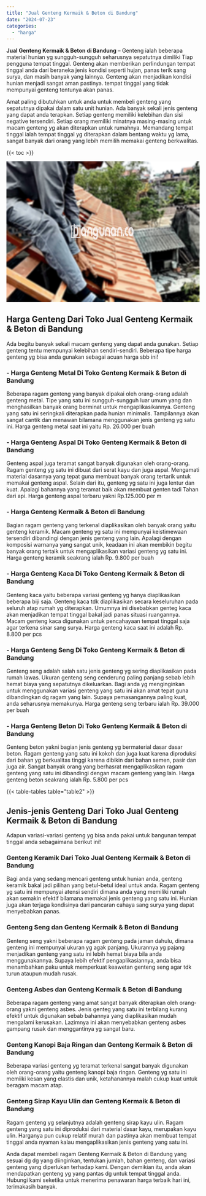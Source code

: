 ```yaml
---
title: "Jual Genteng Kermaik & Beton di Bandung"
date: "2024-07-23"
categories: 
  - "harga"
---
```


**Jual Genteng Kermaik & Beton di Bandung** – Genteng ialah beberapa material hunian yg sungguh-sungguh seharusnya sepatutnya dimiliki Tiap pengguna tempat tinggal. Genteng akan memberikan perlindungan tempat tinggal anda dari beraneka jenis kondisi seperti hujan, panas terik sang surya, dan masih banyak yang lainnya. Genteng akan menjadikan kondisi hunian menjadi sangat aman pastinya. tempat tinggal yang tidak mempunyai genteng tentunya akan panas.

Amat paling dibutuhkan untuk anda untuk membeli genteng yang sepatutnya dipakai dalam satu unit hunian. Ada banyak sekali jenis genteng yang dapat anda terapkan. Setiap genteng memiliki kelebihan dan sisi negative tersendiri. Setiap orang memiliki minatnya masing-masing untuk macam genteng yg akan diterapkan untuk rumahnya. Memandang tempat tinggal ialah tempat tinggal yg diterapkan dalam bentang waktu yg lama, sangat banyak dari orang yang lebih memilih memakai genteng berkwalitas.

{{< toc >}}

![Jual Genteng Kermaik & Beton di Bandung](/images/genteng-minimalis-murah15.png)

## Harga Genteng Dari Toko Jual Genteng Kermaik & Beton di Bandung

Ada begitu banyak sekali macam genteng yang dapat anda gunakan. Setiap genteng tentu mempunyai kelebihan sendiri-sendiri. Beberapa tipe harga genteng yg bisa anda gunakan sebagai acuan harga sbb ini!

### \- Harga Genteng Metal Di Toko Genteng Kermaik & Beton di Bandung

Beberapa ragam genteng yang banyak dipakai oleh orang-orang adalah genteng metal. Tipe yang satu ini sungguh-sungguh luar umum yang dan menghasilkan banyak orang berminat untuk mengaplikasikannya. Genteng yang satu ini seringkali diterapkan pada hunian minimalis. Tampilannya akan sangat cantik dan menawan bilamana menggunakan jenis genteng yg satu ini. Harga genteng metal saat ini yaitu Rp. 26.000 per buah

### \- Harga Genteng Aspal Di Toko Genteng Kermaik & Beton di Bandung

Genteng aspal juga teramat sangat banyak digunakan oleh orang-orang. Ragam genteng yg satu ini dibuat dari serat kayu dan juga aspal. Mengamati material dasarnya yang tepat guna membuat banyak orang tertarik untuk memakai genteng aspal. Selain dari itu, genteng yg satu ini juga lentur dan kuat. Apalagi bahannya yang teramat baik akan membuat genten tadi Tahan dari api. Harga genteng aspal terbaru yakni Rp.125.000 per m

### \- Harga Genteng Kermaik & Beton di Bandung

Bagian ragam genteng yang terkenal diaplikasikan oleh banyak orang yaitu genteng keramik. Macam genteng yg satu ini mempunyai keistimewaan tersendiri dibandingi dengan jenis genteng yang lain. Apalagi dengan komposisi warnanya yang sangat unik, keadaan ini akan membikin begitu banyak orang tertaik untuk mengaplikasikan variasi genteng yg satu ini. Harga genteng keramik seakrang ialah Rp. 9.800 per buah

### \- Harga Genteng Kaca Di Toko Genteng Kermaik & Beton di Bandung

Genteng kaca yaitu beberapa variasi genteng yg hanya diaplikasikan beberapa biji saja. Genteng kaca tdk diaplikasikan secara keseluruhan pada seluruh atap rumah yg diterapkan. Umumnya ini disebabkan genteg kaca akan menjadikan tempat tinggal bakal jadi panas situasi ruangannya. Macam genteng kaca digunakan untuk pencahayaan tempat tinggal saja agar terkena sinar sang surya. Harga genteng kaca saat ini adalah Rp. 8.800 per pcs

### \- Harga Genteng Seng Di Toko Genteng Kermaik & Beton di Bandung

Genteng seng adalah salah satu jenis genteng yg sering diaplikasikan pada rumah lawas. Ukuran genteng seng cenderung paling panjang sebab lebih hemat biaya yang sepatutnya dikeluarkan. Bagi anda yg menginginkan untuk menggunakan variasi genteng yang satu ini akan amat tepat guna dibandingkan dg ragam yang lain. Supaya pemasangannya paling kuat, anda seharusnya memakunya. Harga genteng seng terbaru ialah Rp. 39.000 per buah

### \- Harga Genteng Beton Di Toko Genteng Kermaik & Beton di Bandung

Genteng beton yakni bagian jenis genteng yg bermaterial dasar dasar beton. Ragam genteng yang satu ini kokoh dan juga kuat karena diproduksi dari bahan yg berkualitas tinggi karena dibikin dari bahan semen, pasir dan juga air. Sangat banyak orang yang berhasrat mengaplikasikan ragam genteng yang satu ini dibandingi dengan macam genteng yang lain. Harga genteng beton seakrang ialah Rp. 5.800 per pcs

{{< table-tables table="table2" >}}

## Jenis-jenis Genteng Dari Toko Jual Genteng Kermaik & Beton di Bandung

Adapun variasi-variasi genteng yg bisa anda pakai untuk bangunan tempat tinggal anda sebagaimana berikut ini!

### Genteng Keramik Dari Toko Jual Genteng Kermaik & Beton di Bandung

Bagi anda yang sedang mencari genteng untuk hunian anda, genteng keramik bakal jadi pilihan yang betul-betul ideal untuk anda. Ragam genteng yg satu ini mempunyai atensi sendiri dimana anda yang memiliki rumah akan semakin efektif bilamana memakai jenis genteng yang satu ini. Hunian juga akan terjaga kondisinya dari pancaran cahaya sang surya yang dapat menyebabkan panas.

### Genteng Seng dan Genteng Kermaik & Beton di Bandung

Genteng seng yakni beberapa ragam genteng pada jaman dahulu, dimana genteng ini mempunyai ukuran yg agak panjang. Ukurannya yg pajang menjadikan genteng yang satu ini lebih hemat biaya bila anda menggunakannya. Supaya lebih efektif pengaplikasiannya, anda bisa menambahkan paku untuk memperkuat keawetan genteng seng agar tdk turun ataupun mudah rusak.

### Genteng Asbes dan Genteng Kermaik & Beton di Bandung

Beberapa ragam genteng yang amat sangat banyak diterapkan oleh orang-orang yakni genteng asbes. Jenis genteg yang satu ini terbilang kurang efektif untuk digunakan sebab bahannya yang diaplikasikan mudah mengalami kerusakan. Lazimnya ini akan menyebabkan genteng asbes gampang rusak dan menggantinya yg sangat baru.

### Genteng Kanopi Baja Ringan dan Genteng Kermaik & Beton di Bandung

Beberapa variasi genteng yg teramat terkenal sangat banyak digunakan oleh orang-orang yaitu genteng kanopi baja ringan. Genteng yg satu ini memiiki kesan yang elastis dan unik, ketahanannya malah cukup kuat untuk beragam macam atap.

### Genteng Sirap Kayu Ulin dan Genteng Kermaik & Beton di Bandung

Ragam genteng yg selanjutnya adalah genteng sirap kayu ulin. Ragam genteng yang satu ini diproduksi dari material dasar kayu, merupakan kayu ulin. Harganya pun cukup relatif murah dan pastinya akan membuat tempat tinggal anda nyaman kalau mengaplikasikan jenis genteng yang satu ini.

Anda dapat membeli ragam Genteng Kermaik & Beton di Bandung yang sesuai dg dg yang diinginkan, tentukan jumlah, bahan genteng, dan variasi genteng yang diperlukan terhadap kami. Dengan demikian itu, anda akan mendapatkan genteng yg yang pantas dg untuk tempat tinggal anda. Hubungi kami seketika untuk menerima penawaran harga terbaik hari ini, terimakasih banyak.

